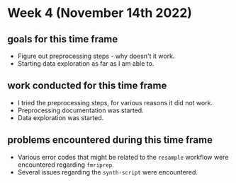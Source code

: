 # Week 4 (November 14th 2022)

## goals for this time frame
- Figure out preprocessing steps - why doesn't it work. 
- Starting data exploration as far as I am able to. 

## work conducted for this time frame
- I tried the preprocessing steps, for various reasons it did not work. 
- Preprocessing documentation was started. 
- Data exploration was started. 

## problems encountered during this time frame
- Various error codes that might be related to the `resample` workflow were encountered regarding `fmriprep`.
- Several issues regarding the `synth-script` were encountered. 